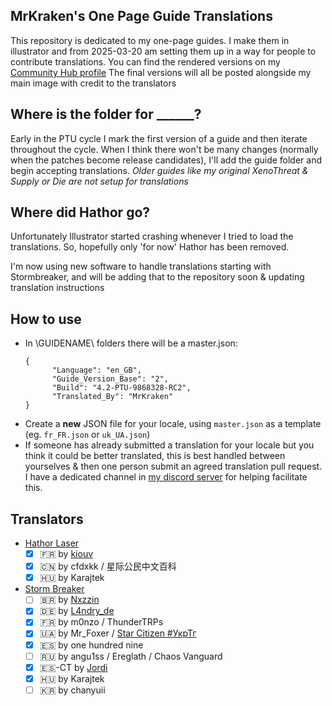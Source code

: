 ## MrKraken's One Page Guide Translations
This repository is dedicated to my one-page guides. I make them in illustrator and from 2025-03-20 am setting them up in a way for people to contribute translations.
You can find the rendered versions on my [Community Hub profile](https://robertsspaceindustries.com/community-hub/user/MrKraken)
The final versions will all be posted alongside my main image with credit to the translators

## Where is the folder for ______?
Early in the PTU cycle I mark the first version of a guide and then iterate throughout the cycle. When I think there won't be many changes (normally when the patches become release candidates), I'll add the guide folder and begin accepting translations.
*Older guides like my original XenoThreat & Supply or Die are not setup for translations*

## Where did Hathor go?
Unfortunately Illustrator started crashing whenever I tried to load the translations. So, hopefully only 'for now' Hathor has been removed.

I'm now using new software to handle translations starting with Stormbreaker, and will be adding that to the repository soon & updating translation instructions

## How to use
- In \GUIDENAME\ folders there will be a master.json:
  ```
  {
        "Language": "en_GB",
        "Guide_Version_Base": "2",
        "Build": "4.2-PTU-9868328-RC2",
        "Translated_By": "MrKraken"
  }
  ```
 - Create a **new** JSON file for your locale, using `master.json` as a template (eg. `fr_FR.json` or `uk_UA.json`)
 - If someone has already submitted a translation for your locale but you think it could be better translated, this is best handled between yourselves & then one person submit an agreed translation pull request. I have a dedicated channel in [my discord server](https://discord.gg/mrkraken) for helping facilitate this.

## Translators
- [Hathor Laser](https://robertsspaceindustries.com/community-hub/post/hathor-laser-one-page-guide-V4mCVfAgVSXbc)
  - [x] 🇫🇷 by [kiouv](https://x.com/Journalduverse)
  - [x] 🇨🇳 by cfdxkk / 星际公民中文百科
  - [x] 🇭🇺 by Karajtek
- [Storm Breaker](https://robertsspaceindustries.com/community-hub/post/storm-breaker-one-page-guide-XTU7HaiJkZyFs)
  - [ ] 🇧🇷 by [Nxzzin](https://x.com/onxzzin)
  - [x] 🇩🇪 by [L4ndry_de](https://x.com/L4ndry_de)
  - [x] 🇫🇷 by m0nzo / ThunderTRPs
  - [x] 🇺🇦 by Mr_Foxer / [Star Citizen #УкрТг](https://t.me/s/starcitizen_news)
  - [x] 🇪🇸 by one hundred nine 
  - [ ] 🇷🇺 by angu1ss / Ereglath / Chaos Vanguard
  - [x] 🇪🇸-CT by [Jordi](https://x.com/jansol)
  - [x] 🇭🇺 by Karajtek
  - [ ] 🇰🇷 by chanyuii
